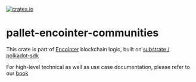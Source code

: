 [![crates.io](https://img.shields.io/crates/v/pallet-encointer-communities.svg)](https://crates.io/crates/pallet-encointer-communities)

# pallet-encointer-communities

This crate is part of [Encointer](https://encointer.org) blockchain logic, built on [substrate / polkadot-sdk](https://github.com/paritytech/polkadot-sdk)

For high-level technical as well as use case documentation, please refer to our [book](https://book.encointer.org)

